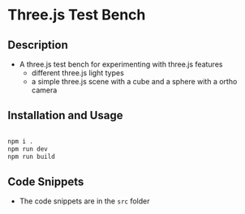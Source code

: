 # Three.js Test Bench

## Description
- A three.js test bench for experimenting with three.js features
    - different three.js light types    
    - a simple three.js scene with a cube and a sphere with a ortho camera

## Installation and Usage 

```bash

npm i . 
npm run dev
npm run build

```


## Code Snippets
- The code snippets are in the `src` folder